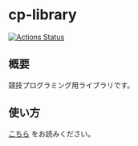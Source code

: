 # cp-library

[![Actions Status](https://github.com/NachiaVivias/cp-library/workflows/verify/badge.svg)](https://github.com/NachiaVivias/cp-library/actions)

## 概要

競技プログラミング用ライブラリです。

## 使い方

[こちら](https://nachiavivias.github.io/cp-library/) をお読みください。
